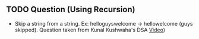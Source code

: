 ## TODO Question (Using Recursion)

- Skip a string from a string. Ex: helloguyswelcome -> hellowelcome (guys skipped). Question taken from Kunal Kushwaha's DSA [Video](https://www.youtube.com/watch?v=gdifkIwCJyg&t=1050s))